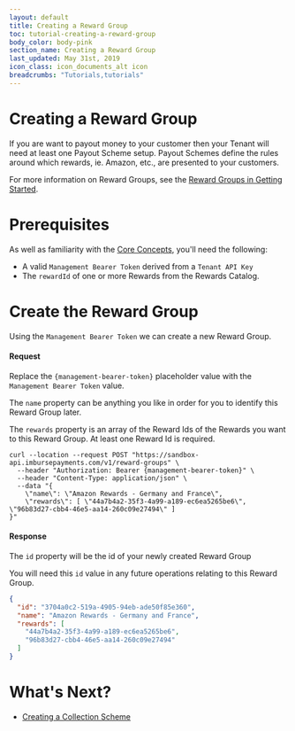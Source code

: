 ```yaml
---
layout: default
title: Creating a Reward Group
toc: tutorial-creating-a-reward-group
body_color: body-pink
section_name: Creating a Reward Group
last_updated: May 31st, 2019
icon_class: icon_documents_alt icon
breadcrumbs: "Tutorials,tutorials"
---
```

# Creating a Reward Group
If you are want to payout money to your customer then your Tenant will need at least one Payout Scheme setup. Payout Schemes define the rules around which rewards, ie. Amazon, etc., are presented to your customers.

For more information on Reward Groups, see the [Reward Groups in Getting Started](/pages/getting-started/reward-groups).

# Prerequisites
As well as familiarity with the [Core Concepts](/pages/guides/core-concepts), you'll need the following:

- A valid `Management Bearer Token` derived from a `Tenant API Key`
- The `rewardId` of one or more Rewards from the Rewards Catalog.

# Create the Reward Group
Using the `Management Bearer Token` we can create a new Reward Group.

#### Request
Replace the `{management-bearer-token}` placeholder value with the `Management Bearer Token` value.

The `name` property can be anything you like in order for you to identify this Reward Group later.

The `rewards` property is an array of the Reward Ids of the Rewards you want to this Reward Group. At least one Reward Id is required.

```curl
curl --location --request POST "https://sandbox-api.imbursepayments.com/v1/reward-groups" \
  --header "Authorization: Bearer {management-bearer-token}" \
  --header "Content-Type: application/json" \
  --data "{
	\"name\": \"Amazon Rewards - Germany and France\",
	\"rewards\": [ \"44a7b4a2-35f3-4a99-a189-ec6ea5265be6\", \"96b83d27-cbb4-46e5-aa14-260c09e27494\" ]
}"
```

#### Response
The `id` property will be the id of your newly created Reward Group

You will need this `id` value in any future operations relating to this Reward Group.

```json
{
  "id": "3704a0c2-519a-4905-94eb-ade50f85e360",
  "name": "Amazon Rewards - Germany and France",
  "rewards": [
    "44a7b4a2-35f3-4a99-a189-ec6ea5265be6",
    "96b83d27-cbb4-46e5-aa14-260c09e27494"
  ]
}
```

# What's Next?
- [Creating a Collection Scheme](/pages/tutorials/creating-a-collection-scheme)
